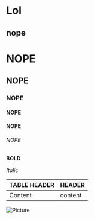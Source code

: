 
Lol
==
nope
--
# NOPE
## NOPE
### NOPE
#### NOPE
#### NOPE
###### NOPE

__BOLD__

_Italic_

TABLE HEADER | HEADER
-|-
Content|content

![Picture](images/example.png)


